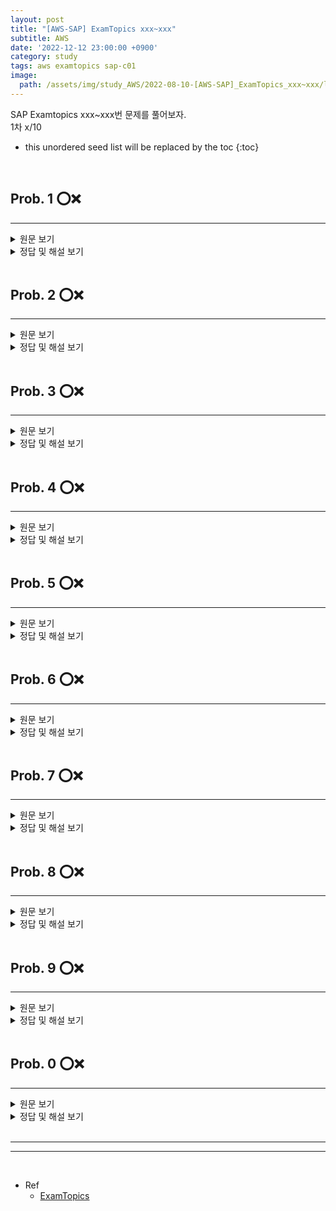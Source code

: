 ```yaml
---
layout: post
title: "[AWS-SAP] ExamTopics xxx~xxx"
subtitle: AWS
date: '2022-12-12 23:00:00 +0900'
category: study
tags: aws examtopics sap-c01
image:
  path: /assets/img/study_AWS/2022-08-10-[AWS-SAP]_ExamTopics_xxx~xxx/logo.png
---
```


SAP Examtopics xxx~xxx번 문제를 풀어보자.<br>
1차 x/10<br>

<!--more-->

* this unordered seed list will be replaced by the toc
{:toc}

<br>


## Prob. 1 ⭕❌
---

<details>
<summary>원문 보기</summary>
<div markdown="1">
<br>

</div>
</details>

<details>
<summary>정답 및 해설 보기</summary>
<div markdown="1">
<br>
Answer : 

해설 : 


1차 시도 :  <br>
</div>
</details>

<br>

## Prob. 2 ⭕❌
---

<details>
<summary>원문 보기</summary>
<div markdown="1">
<br>

</div>
</details>

<details>
<summary>정답 및 해설 보기</summary>
<div markdown="1">
<br>
Answer : 

해설 : 


1차 시도 :  <br>
</div>
</details>

<br>


## Prob. 3 ⭕❌
---

<details>
<summary>원문 보기</summary>
<div markdown="1">
<br>

</div>
</details>

<details>
<summary>정답 및 해설 보기</summary>
<div markdown="1">
<br>
Answer : 

해설 : 


1차 시도 :  <br>
</div>
</details>

<br>

## Prob. 4 ⭕❌
---

<details>
<summary>원문 보기</summary>
<div markdown="1">
<br>

</div>
</details>

<details>
<summary>정답 및 해설 보기</summary>
<div markdown="1">
<br>
Answer : 

해설 : 


1차 시도 :  <br>
</div>
</details>

<br>

## Prob. 5 ⭕❌
---

<details>
<summary>원문 보기</summary>
<div markdown="1">
<br>

</div>
</details>

<details>
<summary>정답 및 해설 보기</summary>
<div markdown="1">
<br>
Answer : 

해설 : 


1차 시도 :  <br>
</div>
</details>

<br>

## Prob. 6 ⭕❌
---

<details>
<summary>원문 보기</summary>
<div markdown="1">
<br>

</div>
</details>

<details>
<summary>정답 및 해설 보기</summary>
<div markdown="1">
<br>
Answer : 

해설 : 


1차 시도 :  <br>
</div>
</details>

<br>

## Prob. 7 ⭕❌
---

<details>
<summary>원문 보기</summary>
<div markdown="1">
<br>

</div>
</details>

<details>
<summary>정답 및 해설 보기</summary>
<div markdown="1">
<br>
Answer : 

해설 : 


1차 시도 :  <br>
</div>
</details>

<br>

## Prob. 8 ⭕❌
---

<details>
<summary>원문 보기</summary>
<div markdown="1">
<br>

</div>
</details>

<details>
<summary>정답 및 해설 보기</summary>
<div markdown="1">
<br>
Answer : 

해설 : 


1차 시도 :  <br>
</div>
</details>

<br>

## Prob. 9 ⭕❌
---

<details>
<summary>원문 보기</summary>
<div markdown="1">
<br>

</div>
</details>

<details>
<summary>정답 및 해설 보기</summary>
<div markdown="1">
<br>
Answer : 

해설 : 


1차 시도 :  <br>
</div>
</details>

<br>

## Prob. 0 ⭕❌
---

<details>
<summary>원문 보기</summary>
<div markdown="1">
<br>

</div>
</details>

<details>
<summary>정답 및 해설 보기</summary>
<div markdown="1">
<br>
Answer : 

해설 : 


1차 시도 :  <br>
</div>
</details>

<br>
<hr/>
<hr/>
<br>

* Ref
  - [ExamTopics](https://www.examtopics.com/exams/amazon/aws-certified-solutions-architect-professional/view/40/)

